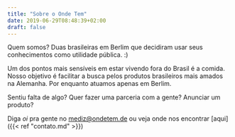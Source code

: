 ```yaml
---
title: "Sobre o Onde Tem"
date: 2019-06-29T08:48:39+02:00
draft: false
---
```


Quem somos? Duas brasileiras em Berlim que decidiram usar seus conhecimentos
como utilidade pública. :)

Um dos pontos mais sensíveis em estar vivendo fora do Brasil é a comida.
Nosso objetivo é facilitar a busca pelos produtos brasileiros mais amados na Alemanha.
Por enquanto atuamos apenas em Berlim.

Sentiu falta de algo? Quer fazer uma parceria com a gente? Anunciar um produto?

Diga _oi_ pra gente no [mediz@ondetem.de](mailto:mediz@ondetem.de)
ou veja onde nos encontrar [aqui]({{< ref "contato.md" >}})
